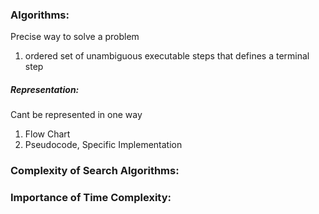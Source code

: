 ### Algorithms:
Precise way to solve a problem
1) ordered set of unambiguous executable steps that defines a terminal step
##### Representation:
Cant be represented in one way
1) Flow Chart
2) Pseudocode, Specific Implementation


### Complexity of Search Algorithms:

### Importance of Time Complexity:
